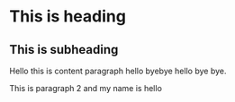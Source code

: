 # This is heading

## This is subheading

Hello this is content paragraph hello byebye hello bye bye.

This is paragraph 2 and my name is hello

